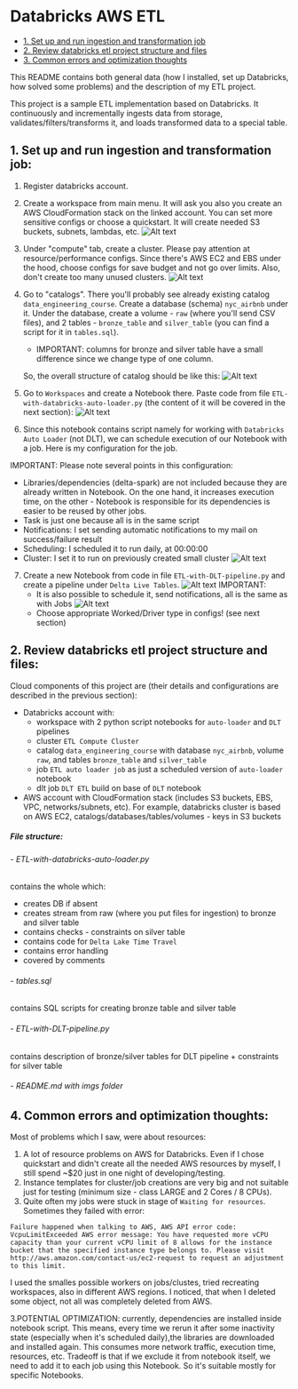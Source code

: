# Databricks AWS ETL

- [1. Set up and run ingestion and transformation job](#1-set-up-and-run-ingestion-and-transformation-job)
- [2. Review databricks etl project structure and files](#3-review-databricks-etl-project-structure-and-files)
- [3. Common errors and optimization thoughts](#4-common-errors-and-optimization-thoughts)

This README contains both general data (how I installed, set up Databricks, how solved some problems)
and the description of my ETL project.

This project is a sample ETL implementation based on Databricks.
It continuously and incrementally ingests data from storage, validates/filters/transforms it,
and loads transformed data to a special table.

## 1. Set up and run ingestion and transformation job:
1. Register databricks account.
2. Create a workspace from main menu. It will ask you also you create an AWS CloudFormation stack on the linked account. You can set more sensitive configs or choose a quickstart. It will create needed S3 buckets, subnets, lambdas, etc.
   ![Alt text](resources/img/aws-cloudformation.png)
3. Under "compute" tab, create a cluster. Please pay attention at resource/performance configs. Since there's AWS EC2 and EBS under the hood, choose configs for save budget and not go over limits. Also, don't create too many unused clusters.
   ![Alt text](resources/img/cluster-configs.png)
4. Go to "catalogs". There you'll probably see already existing catalog ```data_engineering_course```. Create a database (schema) ```nyc_airbnb``` under it.
   Under the database, create a volume - ```raw``` (where you'll send CSV files), and 2 tables - ```bronze_table``` and ```silver_table``` (you can find a script for it in ```tables.sql```). 
   - IMPORTANT: columns for bronze and silver table have a small difference since we change type of one column. 
   
   So, the overall structure of catalog should be like this:
   ![Alt text](resources/img/catalogs.png)
5. Go to ```Workspaces``` and create a Notebook there. Paste code from file ```ETL-with-databricks-auto-loader.py``` (the content of it will be covered in the next section):
   ![Alt text](resources/img/notebook.png)
6. Since this notebook contains script namely for working with ```Databricks Auto Loader``` (not DLT), we can schedule execution of our Notebook with a job.
Here is my configuration for the job. 

IMPORTANT: Please note several points in this configuration:
   - Libraries/dependencies (delta-spark) are not included because they are already written in Notebook. On the one hand, it increases execution time, on the other - Notebook is responsible for its dependencies is easier to be reused by other jobs.
   - Task is just one because all is in the same script
   - Notifications: I set sending automatic notifications to my mail on success/failure result
   - Scheduling: I scheduled it to run daily, at 00:00:00
   - Cluster: I set it to run on previously created small cluster
   ![Alt text](resources/img/databricks-auto-loader-job.png)

7. Create a new Notebook from code in file ```ETL-with-DLT-pipeline.py``` and create a pipeline under ```Delta Live Tables```.
![Alt text](resources/img/DLT-configs.png)
IMPORTANT:
   - It is also possible to schedule it, send notifications, all is the same as with Jobs
![Alt text](resources/img/schedule-DLT.png)
   - Choose appropriate Worked/Driver type in configs! (see next section)




## 2. Review databricks etl project structure and files:
Cloud components of this project are (their details and configurations are described in the previous section):
- Databricks account with: 
  - workspace with 2 python script notebooks for ```auto-loader``` and ```DLT``` pipelines
  - cluster ```ETL Compute Cluster```
  - catalog ```data_engineering_course``` with database ```nyc_airbnb```, volume ```raw```, and tables ```bronze_table``` and ```silver_table```
  - job ```ETL auto loader job``` as just a scheduled version of ```auto-loader``` notebook
  - dlt job ```DLT ETL``` build on base of ```DLT``` notebook
- AWS account with CloudFormation stack (includes S3 buckets, EBS, VPC, networks/subnets, etc). For example, databricks cluster is based on AWS EC2, catalogs/databases/tables/volumes - keys in S3 buckets
   


##### File structure:

###### - ETL-with-databricks-auto-loader.py
contains the whole which:
   - creates DB if absent
   - creates stream from raw (where you put files for ingestion) to bronze and silver table
   - contains checks - constraints on silver table
   - contains code for ```Delta Lake Time Travel```
   - contains error handling
   - covered by comments


###### - tables.sql
contains SQL scripts for creating bronze table and silver table


###### - ETL-with-DLT-pipeline.py
contains description of bronze/silver tables for DLT pipeline + constraints for silver table

###### - README.md with imgs folder





## 4. Common errors and optimization thoughts:
Most of problems which I saw, were about resources:
1. A lot of resource problems on AWS for Databricks. Even if I chose quickstart and didn't create all the needed AWS resources by myself, I still spend ~$20 just in one night of developing/testing.
2. Instance templates for cluster/job creations are very big and not suitable just for testing (minimum size - class LARGE and  2 Cores / 8 CPUs).
3. Quite often my jobs were stuck in stage of ```Waiting for resources```. Sometimes they failed with error:

```Failure happened when talking to AWS, AWS API error code: VcpuLimitExceeded AWS error message: You have requested more vCPU capacity than your current vCPU limit of 8 allows for the instance bucket that the specified instance type belongs to. Please visit http://aws.amazon.com/contact-us/ec2-request to request an adjustment to this limit.```

I used the smalles possible workers on jobs/clustes, tried recreating workspaces, also in different AWS regions.
I noticed, that when I deleted some object, not all was completely deleted from AWS. 

3.POTENTIAL OPTIMIZATION: currently, dependencies are installed inside notebook script. This means, every time we rerun it after some inactivity state (especially when it's scheduled daily),the libraries are downloaded and installed again. This consumes more network traffic, execution time, resources, etc. Tradeoff is that if we exclude it from notebook itself, we need to add it to each job using this Notebook. So it's suitable mostly for specific Notebooks.